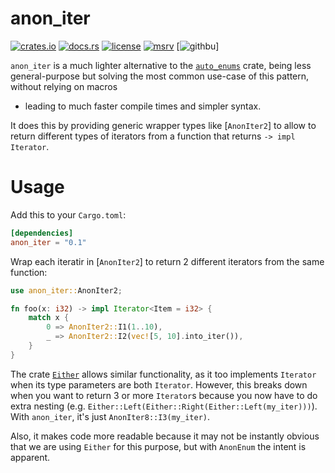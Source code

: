 # anon_iter

[![crates.io](https://img.shields.io/crates/v/anon_iter?style=flat-square&logo=rust)](https://crates.io/crates/anon_iter)
[![docs.rs](https://img.shields.io/badge/docs.rs-auto__enums-blue?style=flat-square&logo=docs.rs)](https://docs.rs/anon_iter)
[![license](https://img.shields.io/badge/license-Apache--2.0_OR_MIT-blue?style=flat-square)](#license)
[![msrv](https://img.shields.io/badge/msrv-1.50-blue?style=flat-square&logo=rust)](https://www.rust-lang.org)
[![githbu](https://img.shields.io/github/stars/nik-rev/anon_iter)]

`anon_iter` is a much lighter alternative to the [`auto_enums`](https://crates.io/crates/auto_enums) crate,
being less general-purpose but solving the most common use-case of this pattern, without relying on macros
- leading to much faster compile times and simpler syntax.

It does this by providing generic wrapper types like [`AnonIter2`]
to allow to return different types of iterators
from a function that returns `-> impl Iterator`.

# Usage

Add this to your `Cargo.toml`:

```toml
[dependencies]
anon_iter = "0.1"
```

Wrap each iteratir in [`AnonIter2`] to return 2 different iterators from the same function:

```rust
use anon_iter::AnonIter2;

fn foo(x: i32) -> impl Iterator<Item = i32> {
    match x {
        0 => AnonIter2::I1(1..10),
        _ => AnonIter2::I2(vec![5, 10].into_iter()),
    }
}
```

The crate [`Either`](https://docs.rs/either/latest/either/) allows similar functionality, as it too implements `Iterator` when
its type parameters are both `Iterator`. However, this breaks down when you want to return 3 or more `Iterator`s because you now have to
do extra nesting (e.g. `Either::Left(Either::Right(Either::Left(my_iter)))`). With `anon_iter`, it's just `AnonIter8::I3(my_iter)`.

Also, it makes code more readable because it may not be instantly obvious that we are using `Either` for this purpose, but with `AnonEnum`
the intent is apparent.
